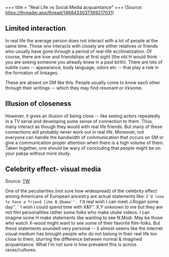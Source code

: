 +++
title = "Real Life vs Social Media acquaintance"
+++
(Source: https://threader.app/thread/1468433037369217031)

## Limited interaction
In real life the average person does not interact with a lot of people at the same time. Those one interacts with closely are either relatives or friends who usually have gone through a period of real-life acclimatization. Of course, there are love and friendships at first sight (the old H would think you are seeing someone you already knew in a past birth). There are lots of subtle cues -- appearance, body language, odors etc -- that play a role in the formation of linkages. 

These are absent on SM like this. People usually come to know each other through their writings -- which they may find resonant or irksome. 

## Illusion of closeness
However, it gives an illusion of being close -- like seeing actors repeatedly in a TV serial and developing some sense of connection to them. Thus, many interact as though they would with real life friends. But many of these connections will probably never work out in real life. Moreover, not everyone can handle the bandwidth of communication that occurs on SM or give a communication proper attention when there is a high volume of them. Taken together, one should be wary of concluding that people might be on your pakṣa without more study.

## Celebrity effect- visual media
Source: [TW](https://twitter.com/blog_supplement/status/1638703775056646144)

One of the peculiarities (not sure how widespread) of the celebrity effect among Americans of European ancestry are actual statements like: ``I'd love to have a friend like B.Obama''. ``I'd real wish I can meet J.Rogan some day''. ``I wish I could spend time with X&Y". X,Y unknown to me but they are not film personalities rather some folks who make utube videos. I can imagine some H make statements like wanting to see N.Modi. May be those who watch X-wood might want to see some of their favorite film-folks. But these statements sounded very personal -- it almost seems like the internet visual medium has brought people who do not belong in their real life too close to them, blurring the difference between normal & imagined acquaintance. What I'm not sure is how prevalent this is across races/cultures.
